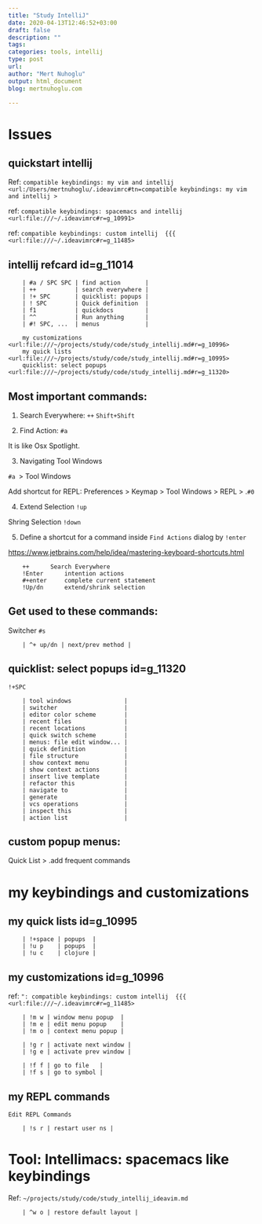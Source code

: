 ```yaml
---
title: "Study IntelliJ"
date: 2020-04-13T12:46:52+03:00 
draft: false
description: ""
tags:
categories: tools, intellij
type: post
url:
author: "Mert Nuhoglu"
output: html_document
blog: mertnuhoglu.com

---
```


# Issues

## quickstart intellij

Ref: `compatible keybindings: my vim and intellij <url:/Users/mertnuhoglu/.ideavimrc#tn=compatible keybindings: my vim and intellij >`

ref: `compatible keybindings: spacemacs and intellij <url:file:///~/.ideavimrc#r=g_10991>`

ref: `compatible keybindings: custom intellij  {{{ <url:file:///~/.ideavimrc#r=g_11485>`

## intellij refcard id=g_11014

		| #a / SPC SPC | find action       |
		| ++           | search everywhere |
		| !+ SPC       | quicklist: popups |
		| ! SPC        | Quick definition  |
		| f1           | quickdocs         |
		| ^^           | Run anything      |
		| #! SPC, ...  | menus             |

		my customizations <url:file:///~/projects/study/code/study_intellij.md#r=g_10996>
		my quick lists <url:file:///~/projects/study/code/study_intellij.md#r=g_10995>
		quicklist: select popups <url:file:///~/projects/study/code/study_intellij.md#r=g_11320>

## Most important commands:

01. Search Everywhere: `++` `Shift+Shift`

02. Find Action: `#a`

It is like Osx Spotlight.

03. Navigating Tool Windows

`#a `> Tool Windows

Add shortcut for REPL: Preferences > Keymap > Tool Windows > REPL > .`#0`

04. Extend Selection `!up`

Shring Selection `!down`

05. Define a shortcut for a command inside `Find Actions` dialog by `!enter`

https://www.jetbrains.com/help/idea/mastering-keyboard-shortcuts.html

		++		Search Everywhere
		!Enter		intention actions
		#+enter		complete current statement
		!Up/dn		extend/shrink selection

## Get used to these commands:

Switcher `#s`

		| ^+ up/dn | next/prev method |

## quicklist: select popups id=g_11320

`!+SPC`

		| tool windows               |
		| switcher                   |
		| editor color scheme        |
		| recent files               |
		| recent locations           |
		| quick switch scheme        |
		| menus: file edit window... |
		| quick definition           |
		| file structure             |
		| show context menu          |
		| show context actions       |
		| insert live template       |
		| refactor this              |
		| navigate to                |
		| generate                   |
		| vcs operations             |
		| inspect this               |
		| action list                |

## custom popup menus:

Quick List > .add frequent commands

# my keybindings and customizations

## my quick lists id=g_10995

		| !+space | popups  |
		| !u p    | popups  |
		| !u c    | clojure |

## my customizations id=g_10996

ref: `": compatible keybindings: custom intellij  {{{ <url:file:///~/.ideavimrc#r=g_11485>`

		| !m w | window menu popup  |
		| !m e | edit menu popup    |
		| !m o | context menu popup |

		| !g r | activate next window |
		| !g e | activate prev window |

		| !f f | go to file   |
		| !f s | go to symbol |

## my REPL commands

`Edit REPL Commands`

		| !s r | restart user ns |

# Tool: Intellimacs: spacemacs like keybindings

Ref: `~/projects/study/code/study_intellij_ideavim.md`

		| ^w o | restore default layout |

